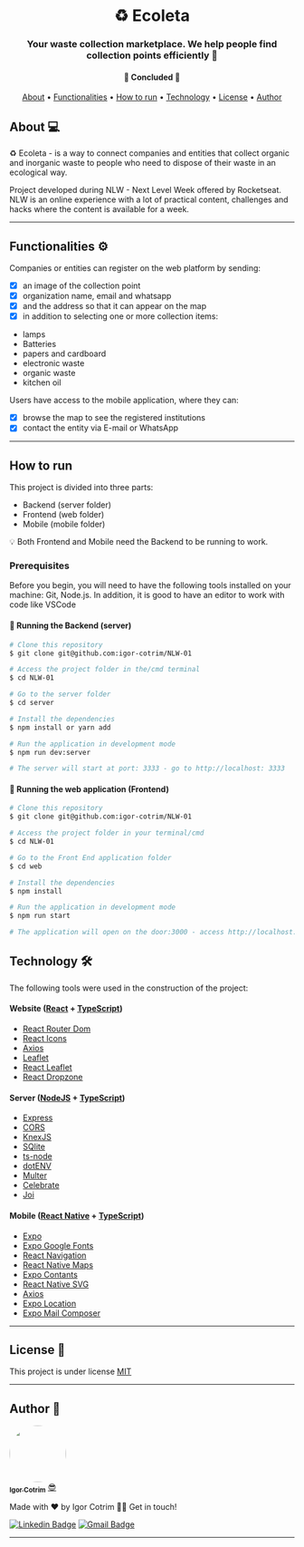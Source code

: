 <h1 align="center">♻️ Ecoleta </h1>

<h3 align="center">Your waste collection marketplace. We help people find collection points efficiently 💚</h3>

<h4 align="center"> 
	🚧  Concluded  🚧
</h4>

<p align="center">
 <a href="#about">About</a> •
 <a href="#functionalities-%EF%B8%8F">Functionalities</a> • 
 <a href="#how-to-run">How to run</a> • 
 <a href="#technology-">Technology</a> • 
 <a href="#license-">License</a> • 
 <a href="#author-">Author</a>
</p>

## About 💻

♻️ Ecoleta - is a way to connect companies and entities that collect organic and inorganic waste to people who need to dispose of their waste in an ecological way.

Project developed during NLW - Next Level Week offered by Rocketseat. NLW is an online experience with a lot of practical content,
challenges and hacks where the content is available for a week.

---

## Functionalities ⚙️

Companies or entities can register on the web platform by sending:

- [x] an image of the collection point
- [x] organization name, email and whatsapp
- [x] and the address so that it can appear on the map
- [x] in addition to selecting one or more collection items:
- lamps
- Batteries
- papers and cardboard
- electronic waste
- organic waste
- kitchen oil

Users have access to the mobile application, where they can:

- [x] browse the map to see the registered institutions
- [x] contact the entity via E-mail or WhatsApp

---

## How to run

This project is divided into three parts:

- Backend (server folder)
- Frontend (web folder)
- Mobile (mobile folder) <br/>

💡 Both Frontend and Mobile need the Backend to be running to work.

### Prerequisites

Before you begin, you will need to have the following tools installed on your machine: Git, Node.js. In addition, it is good to have an editor to work with code like VSCode

#### 🎲 Running the Backend (server)

```sh
# Clone this repository
$ git clone git@github.com:igor-cotrim/NLW-01

# Access the project folder in the/cmd terminal
$ cd NLW-01

# Go to the server folder
$ cd server

# Install the dependencies
$ npm install or yarn add

# Run the application in development mode
$ npm run dev:server

# The server will start at port: 3333 - go to http://localhost: 3333 
```

#### 🧭 Running the web application (Frontend)

```sh
# Clone this repository
$ git clone git@github.com:igor-cotrim/NLW-01

# Access the project folder in your terminal/cmd
$ cd NLW-01

# Go to the Front End application folder
$ cd web

# Install the dependencies
$ npm install

# Run the application in development mode
$ npm run start

# The application will open on the door:3000 - access http://localhost:3000
```

## Technology 🛠

The following tools were used in the construction of the project:

#### Website ([React](https://pt-br.reactjs.org/) + [TypeScript](https://www.typescriptlang.org/))

- [React Router Dom](https://github.com/ReactTraining/react-router/tree/master/packages/react-router-dom)
- [React Icons](https://react-icons.github.io/react-icons/)
- [Axios](https://github.com/axios/axios)
- [Leaflet](https://react-leaflet.js.org/en/)
- [React Leaflet](https://react-leaflet.js.org/)
- [React Dropzone](https://github.com/react-dropzone/react-dropzone)

#### Server ([NodeJS](https://nodejs.org/en/) + [TypeScript](https://www.typescriptlang.org/))

- [Express](https://expressjs.com/)
- [CORS](https://expressjs.com/en/resources/middleware/cors.html)
- [KnexJS](http://knexjs.org/)
- [SQlite](https://github.com/mapbox/node-sqlite3)
- [ts-node](https://github.com/TypeStrong/ts-node)
- [dotENV](https://github.com/motdotla/dotenv)
- [Multer](https://github.com/expressjs/multer)
- [Celebrate](https://github.com/arb/celebrate)
- [Joi](https://github.com/sideway/joi)

#### Mobile ([React Native](http://www.reactnative.com/) + [TypeScript](https://www.typescriptlang.org/))

- [Expo](https://expo.io/)
- [Expo Google Fonts](https://github.com/expo/google-fonts)
- [React Navigation](https://reactnavigation.org/)
- [React Native Maps](https://github.com/react-native-community/react-native-maps)
- [Expo Contants](https://docs.expo.io/versions/latest/sdk/constants/)
- [React Native SVG](https://github.com/react-native-community/react-native-svg)
- [Axios](https://github.com/axios/axios)
- [Expo Location](https://docs.expo.io/versions/latest/sdk/location/)
- [Expo Mail Composer](https://docs.expo.io/versions/latest/sdk/mail-composer/)

---

## License 📝

This project is under license [MIT](https://choosealicense.com/licenses/mit/)

---

## Author 🦸

<a href="https://www.linkedin.com/in/igorcotrim/">
 <img style="border-radius: 50%;" src="https://avatars2.githubusercontent.com/u/50390408?s=460&u=fa3dad860e7be785755894c2c7f4cbd20ac4b1b0&v=4" width="100px;" alt=""/>
 <br />
 <sub><b>Igor Cotrim</b></sub></a> <a href="https://www.linkedin.com/in/igorcotrim/" title="linkedin">😎</a>


Made with ❤️ by Igor Cotrim 👋🏽 Get in touch!

[![Linkedin Badge](https://img.shields.io/badge/-Igor_Cotrim-blue?style=flat-square&logo=Linkedin&logoColor=white&link=https://www.linkedin.com/in/igorcotrim/)](https://www.linkedin.com/in/igorcotrim/) 
[![Gmail Badge](https://img.shields.io/badge/-igorxuxicotrim@gmail.com-c14438?style=flat-square&logo=Gmail&logoColor=white&link=mailto:igorxuxicotrim@gmail.com)](mailto:igorxuxicotrim@gmail.com)

---
